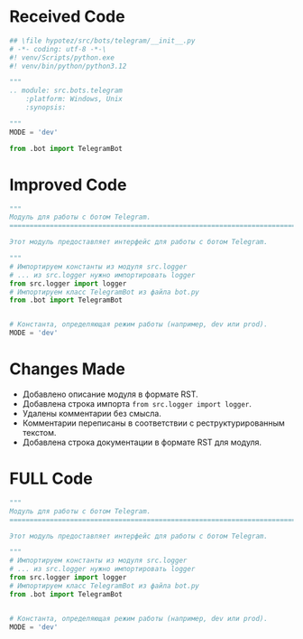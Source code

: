 # Received Code

```python
## \file hypotez/src/bots/telegram/__init__.py
# -*- coding: utf-8 -*-\
#! venv/Scripts/python.exe
#! venv/bin/python/python3.12

"""
.. module: src.bots.telegram 
	:platform: Windows, Unix
	:synopsis:

"""
MODE = 'dev'

from .bot import TelegramBot
```

# Improved Code

```python
"""
Модуль для работы с ботом Telegram.
=========================================================================================

Этот модуль предоставляет интерфейс для работы с ботом Telegram.

"""
# Импортируем константы из модуля src.logger
# ... из src.logger нужно импортировать logger
from src.logger import logger
# Импортируем класс TelegramBot из файла bot.py
from .bot import TelegramBot


# Константа, определяющая режим работы (например, dev или prod).
MODE = 'dev'
```

# Changes Made

* Добавлено описание модуля в формате RST.
* Добавлена строка импорта `from src.logger import logger`.
* Удалены комментарии без смысла.
* Комментарии переписаны в соответствии с реструктурированным текстом.
* Добавлена строка документации в формате RST для модуля.


# FULL Code

```python
"""
Модуль для работы с ботом Telegram.
=========================================================================================

Этот модуль предоставляет интерфейс для работы с ботом Telegram.

"""
# Импортируем константы из модуля src.logger
# ... из src.logger нужно импортировать logger
from src.logger import logger
# Импортируем класс TelegramBot из файла bot.py
from .bot import TelegramBot


# Константа, определяющая режим работы (например, dev или prod).
MODE = 'dev'
```
```